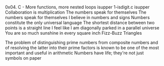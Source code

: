0x04. C - More functions, more nested loops
isupper
1-isdigit.c
isupper
Collaboration is multiplication
The numbers speak for themselves
The numbers speak for themselves
I believe in numbers and signs
Numbers constitute the only universal language
The shortest distance between two points is a straight line
I feel like I am diagonally parked in a parallel universe
You are so much sunshine in every square inch
Fizz-Buzz
Triangles

The problem of distinguishing prime numbers from composite numbers and of resolving the latter into their prime factors is known to be one of the most important and useful in arithmetic
Numbers have life; they're not just symbols on paper
